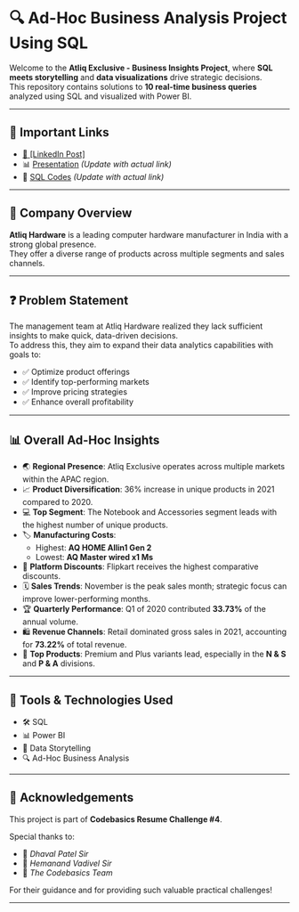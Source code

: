 # 🔍 Ad-Hoc Business Analysis Project Using SQL

Welcome to the **Atliq Exclusive - Business Insights Project**, where **SQL meets storytelling** and **data visualizations** drive strategic decisions.  
This repository contains solutions to **10 real-time business queries** analyzed using SQL and visualized with Power BI.

---

## 📂 Important Links

- <a href ="https://www.linkedin.com/posts/mohan-b-4b7719199_github-mohan1212576ad-hoc-insights-consumer-goods-activity-7317110772982075393-2eLL?utm_source=share&utm_medium=member_desktop&rcm=ACoAAC6O9IsBUFscZdiXW4-tlacqbHfAQjEVH0M">🔗 [LinkedIn Post]</a>
- 📊 [Presentation](#) *(Update with actual link)*
- 🧩 [SQL Codes](#) *(Update with actual link)*

---

## 🏢 Company Overview

**Atliq Hardware** is a leading computer hardware manufacturer in India with a strong global presence.  
They offer a diverse range of products across multiple segments and sales channels.

---

## ❓ Problem Statement

The management team at Atliq Hardware realized they lack sufficient insights to make quick, data-driven decisions.  
To address this, they aim to expand their data analytics capabilities with goals to:

- ✅ Optimize product offerings
- ✅ Identify top-performing markets
- ✅ Improve pricing strategies
- ✅ Enhance overall profitability

---

## 📊 Overall Ad-Hoc Insights

- 🌏 **Regional Presence**: Atliq Exclusive operates across multiple markets within the APAC region.
- 📈 **Product Diversification**: 36% increase in unique products in 2021 compared to 2020.
- 💻 **Top Segment**: The Notebook and Accessories segment leads with the highest number of unique products.
- 🏷️ **Manufacturing Costs**:  
  - Highest: **AQ HOME Allin1 Gen 2**  
  - Lowest: **AQ Master wired x1 Ms**
- 🛒 **Platform Discounts**: Flipkart receives the highest comparative discounts.
- 🗓️ **Sales Trends**: November is the peak sales month; strategic focus can improve lower-performing months.
- 🏆 **Quarterly Performance**: Q1 of 2020 contributed **33.73%** of the annual volume.
- 🛍️ **Revenue Channels**: Retail dominated gross sales in 2021, accounting for **73.22%** of total revenue.
- 🚀 **Top Products**: Premium and Plus variants lead, especially in the **N & S** and **P & A** divisions.

---

## 🚀 Tools & Technologies Used

- 🛠️ SQL
- 📊 Power BI
- 🧩 Data Storytelling
- 🔍 Ad-Hoc Business Analysis

---

## 🙌 Acknowledgements

This project is part of **Codebasics Resume Challenge #4**.

Special thanks to:

- 🙏 *Dhaval Patel Sir*
- 🙏 *Hemanand Vadivel Sir*
- 🙏 *The Codebasics Team*

For their guidance and for providing such valuable practical challenges!

---
